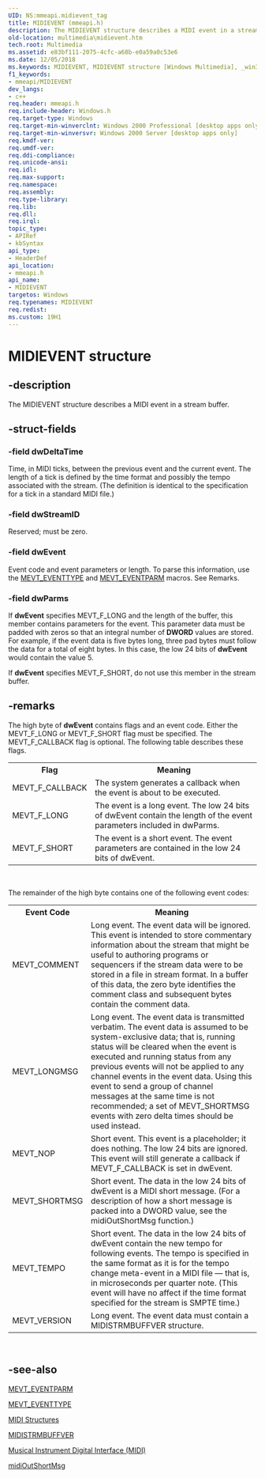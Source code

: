 ```yaml
---
UID: NS:mmeapi.midievent_tag
title: MIDIEVENT (mmeapi.h)
description: The MIDIEVENT structure describes a MIDI event in a stream buffer.
old-location: multimedia\midievent.htm
tech.root: Multimedia
ms.assetid: e83bf111-2075-4cfc-a68b-e0a59a0c53e6
ms.date: 12/05/2018
ms.keywords: MIDIEVENT, MIDIEVENT structure [Windows Multimedia], _win32_MIDIEVENT_str, midievent_tag, mmeapi/MIDIEVENT, multimedia.midievent
f1_keywords:
- mmeapi/MIDIEVENT
dev_langs:
- c++
req.header: mmeapi.h
req.include-header: Windows.h
req.target-type: Windows
req.target-min-winverclnt: Windows 2000 Professional [desktop apps only]
req.target-min-winversvr: Windows 2000 Server [desktop apps only]
req.kmdf-ver: 
req.umdf-ver: 
req.ddi-compliance: 
req.unicode-ansi: 
req.idl: 
req.max-support: 
req.namespace: 
req.assembly: 
req.type-library: 
req.lib: 
req.dll: 
req.irql: 
topic_type:
- APIRef
- kbSyntax
api_type:
- HeaderDef
api_location:
- mmeapi.h
api_name:
- MIDIEVENT
targetos: Windows
req.typenames: MIDIEVENT
req.redist: 
ms.custom: 19H1
---
```


# MIDIEVENT structure


## -description



The MIDIEVENT structure describes a MIDI event in a stream buffer.




## -struct-fields




### -field dwDeltaTime

Time, in MIDI ticks, between the previous event and the current event. The length of a tick is defined by the time format and possibly the tempo associated with the stream. (The definition is identical to the specification for a tick in a standard MIDI file.)


### -field dwStreamID

Reserved; must be zero.


### -field dwEvent

Event code and event parameters or length. To parse this information, use the <a href="https://docs.microsoft.com/previous-versions/dd798442(v=vs.85)">MEVT_EVENTTYPE</a> and <a href="https://docs.microsoft.com/previous-versions/dd798441(v=vs.85)">MEVT_EVENTPARM</a> macros. See Remarks.
            


### -field dwParms

If <b>dwEvent</b> specifies MEVT_F_LONG and the length of the buffer, this member contains parameters for the event. This parameter data must be padded with zeros so that an integral number of <b>DWORD</b> values are stored. For example, if the event data is five bytes long, three pad bytes must follow the data for a total of eight bytes. In this case, the low 24 bits of <b>dwEvent</b> would contain the value 5.
            

If <b>dwEvent</b> specifies MEVT_F_SHORT, do not use this member in the stream buffer.
            


## -remarks



The high byte of <b>dwEvent</b> contains flags and an event code. Either the MEVT_F_LONG or MEVT_F_SHORT flag must be specified. The MEVT_F_CALLBACK flag is optional. The following table describes these flags.
      

<table>
<tr>
<th>Flag</th>
<th>Meaning</th>
</tr>
<tr>
<td>MEVT_F_CALLBACK</td>
<td>The system generates a callback when the event
              is about to be executed.
            </td>
</tr>
<tr>
<td>MEVT_F_LONG</td>
<td>The event is a long event. The low 24 bits of dwEvent contain the length of the event parameters included in dwParms.
            </td>
</tr>
<tr>
<td>MEVT_F_SHORT</td>
<td>The event is a short event. The event parameters are contained in the low 24 bits of dwEvent.</td>
</tr>
</table>
 

The remainder of the high byte contains one of the following event codes:
      

<table>
<tr>
<th>Event Code</th>
<th>Meaning</th>
</tr>
<tr>
<td>MEVT_COMMENT</td>
<td>Long event. The event data will be ignored. This event is intended to store commentary information about the stream that might be useful to authoring programs or sequencers if the stream data were to be stored in a file in stream format. In a buffer of this data, the zero byte identifies the comment class and subsequent bytes contain the comment data. </td>
</tr>
<tr>
<td>MEVT_LONGMSG</td>
<td>Long event. The event data is transmitted verbatim. The event data is assumed to be system-exclusive data; that is, running status will be cleared when the event is executed and running status from any previous events will not be applied to any channel events in the event data. Using this event to send a group of channel messages at the same time is not recommended; a set of MEVT_SHORTMSG events with zero delta times should be used instead.</td>
</tr>
<tr>
<td>MEVT_NOP</td>
<td>Short event. This event is a placeholder; it does nothing. The low 24 bits are ignored. This event will still generate a callback if MEVT_F_CALLBACK is set in dwEvent.</td>
</tr>
<tr>
<td>MEVT_SHORTMSG</td>
<td>Short event. The data in the low 24 bits of dwEvent is a MIDI short message. (For a description of how a short message is packed into a DWORD value, see the midiOutShortMsg function.)</td>
</tr>
<tr>
<td>MEVT_TEMPO</td>
<td>Short event. The data in the low 24 bits of dwEvent contain the new tempo for following events. The tempo is specified in the same format as it is for the tempo change meta-event in a MIDI file — that is, in microseconds per quarter note. (This event will have no affect if the time format specified for the stream is SMPTE time.)</td>
</tr>
<tr>
<td>MEVT_VERSION</td>
<td>Long event. The event data must contain a MIDISTRMBUFFVER structure.</td>
</tr>
</table>
 




## -see-also




<a href="https://docs.microsoft.com/previous-versions/dd798441(v=vs.85)">MEVT_EVENTPARM</a>



<a href="https://docs.microsoft.com/previous-versions/dd798442(v=vs.85)">MEVT_EVENTTYPE</a>



<a href="https://docs.microsoft.com/windows/desktop/Multimedia/midi-structures">MIDI Structures</a>



<a href="https://docs.microsoft.com/previous-versions/dd798493(v=vs.85)">MIDISTRMBUFFVER</a>



<a href="https://docs.microsoft.com/windows/desktop/Multimedia/musical-instrument-digital-interface--midi">Musical Instrument Digital Interface (MIDI)</a>



<a href="https://docs.microsoft.com/previous-versions/dd798481(v=vs.85)">midiOutShortMsg</a>
 

 

